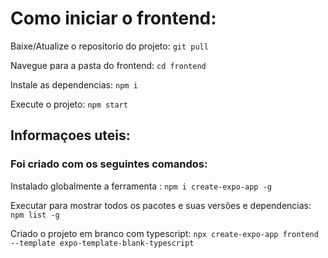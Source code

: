 # Como iniciar o frontend:

Baixe/Atualize o repositorio do projeto: `git pull`

Navegue para a pasta do frontend: `cd frontend`

Instale as dependencias: `npm i`

Execute o projeto: `npm start`

## Informaçoes uteis:

### Foi criado com os seguintes comandos:

Instalado globalmente a ferramenta : `npm i create-expo-app -g`

Executar para mostrar todos os pacotes e suas versões e dependencias: `npm list -g`

Criado o projeto em branco com typescript: `npx create-expo-app frontend --template expo-template-blank-typescript`
